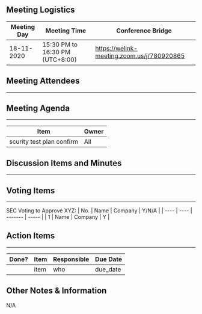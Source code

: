 ## Meeting Logistics

| Meeting Day | Meeting Time                    | Conference Bridge                          |
| ----------- | ------------------------------- | ------------------------------------------ |
| 18-11-2020  | 15:30 PM to 16:30 PM (UTC+8:00) | https://welink-meeting.zoom.us/j/780920865 |

## Meeting Attendees
** **





## Meeting Agenda

** **
| Item                               | Owner  |
| ---------------------------------- | ------ |
| scurity test plan confirm | All |


## Discussion Items and Minutes

** **

## Voting Items

** **
SEC Voting to Approve XYZ:
| No.  | Name | Company | Y/N/A |
| ---- | ---- | ------- | ----- |
| 1    | Name | Company | Y     |

## Action Items
** **
| Done? | Item | Responsible | Due Date |
| ----- | ---- | ----------- | -------- |
|       | item | who         | due_date |

## Other Notes & Information
N/A